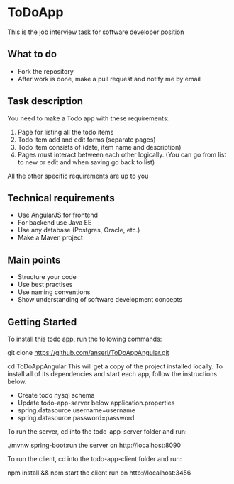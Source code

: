 # ToDoApp

This is the job interview task for software developer position

## What to do
* Fork the repository
* After work is done, make a pull request and notify me by email

## Task description
You need to make a Todo app with these requirements:
1. Page for listing all the todo items
2. Todo item add and edit forms (separate pages)
3. Todo item consists of (date, item name and description)
4. Pages must interact between each other logically. (You can go from list to new or edit and when saving go back to list)

All the other specific requirements are up to you

## Technical requirements
* Use AngularJS for frontend
* For backend use Java EE
* Use any database (Postgres, Oracle, etc.)
* Make a Maven project

## Main points
* Structure your code
* Use best practises
* Use naming conventions
* Show understanding of software development concepts

## Getting Started
To install this todo app, run the following commands:

git clone https://github.com/anseri/ToDoAppAngular.git

cd ToDoAppAngular
This will get a copy of the project installed locally. To install all of its dependencies and start each app, follow the instructions below.

* Create todo nysql schema
* Update todo-app-server below application.properties
* spring.datasource.username=username
* spring.datasource.password=password


To run the server, cd into the todo-app-server folder and run:

./mvnw spring-boot:run
the server on http://localhost:8090

To run the client, cd into the todo-app-client folder and run:

npm install && npm start
the client run on http://localhost:3456
